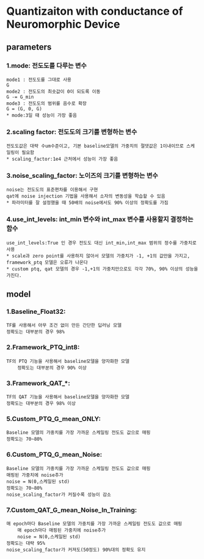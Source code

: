 # Quantizaiton with conductance of Neuromorphic Device

## parameters

### 1.mode: 전도도를 다루는 변수

	mode1 : 전도도를 그대로 사용
	G
	mode2 : 전도도의 최솟값이 0이 되도록 이동
	G -= G_min
	mode3 : 전도도의 범위를 음수로 확장
	G = (G, 0, G)
	* mode:3일 때 성능이 가장 좋음

### 2.scaling factor: 전도도의 크기를 변형하는 변수
	
	전도도값은 대략 수um수준이고, 기본 baseline모델의 가중치의 절댓값은 1이내이므로 스케일링이 필요함
	* scaling_factor:1e4 근처에서 성능이 가장 좋음

### 3.noise_scaling_factor: 노이즈의 크기를 변형하는 변수

	noise는 전도도의 표준편차를 이용해서 구현
	qat에 noise injection 기법을 사용해서 소자의 변동성을 학습할 수 있음
	* 파라미터를 잘 설정했을 때 50배의 noise에서도 90% 이상의 정확도를 가짐

### 4.use_int_levels: int_min 변수와 int_max 변수를 사용할지 결정하는 함수

	use_int_levels:True 인 경우 전도도 대신 int_min,int_max 범위의 정수를 가중치로 사용
	* scale과 zero point를 사용하지 않아서 모델의 가중치가 -1, +1의 값만을 가지고, framework_ptq 모델은 오류가 나온다
	* custom ptq, qat 모델의 경우 -1,+1의 가중치만으로도 각각 70%, 90% 이상의 성능을 가진다.

## model

### 1.Baseline_Float32: 
	
	TF를 사용해서 아무 조건 없이 만든 간단한 딥러닝 모델	 
	정확도는 대부분의 경우 98%

### 2.Framework_PTQ_int8:

	TF의 PTQ 기능을 사용해서 baseline모델을 양자화한 모델
        정확도는 대부분의 경우 90% 이상
	
### 3.Framework_QAT_*:
	
	TF의 QAT 기능을 사용해서 baseline모델을 양자화한 모델
	정확도는 대부분의 경우 98% 이상
	
### 5.Custom_PTQ_G_mean_ONLY:
	
	Baseline 모델의 가중치를 가장 가까운 스케일링 전도도 값으로 매핑
	정확도는 70~80% 

### 6.Custom_PTQ_G_mean_Noise:
	
	Baseline 모델의 가중치를 가장 가까운 스케일링 전도도 값으로 매핑
	매핑된 가중치에 noise추가
	noise = N(0,스케일된 std)
	정확도는 70~80%
	noise_scaling_factor가 커질수록 성능이 감소	

### 7.Custom_QAT_G_mean_Noise_In_Training:

	매 epoch마다 Baseline 모델의 가중치를 가장 가까운 스케일링 전도도 값으로 매핑
       	매 epoch마다 매핑된 가중치에 noise추가 
        noise = N(0,스케일된 std)
	정확도는 대략 95%
	noise_scaling_factor가 커져도(50정도) 90%대의 정확도 유지
